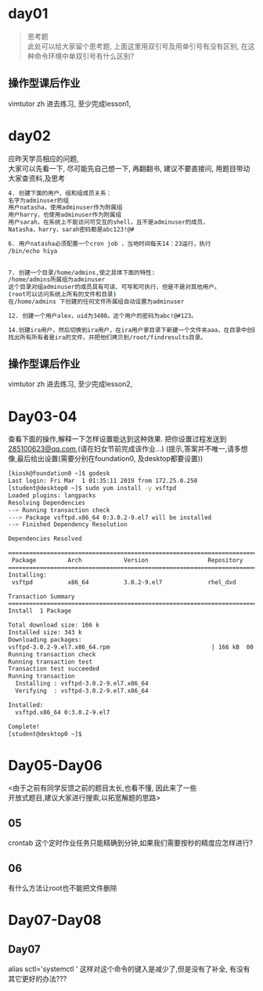 # day01
> 思考题<br>
此处可以给大家留个思考题, 上面这里用双引号及用单引号有没有区别, 在这种命令环境中单双引号有什么区别?

## 操作型课后作业
vimtutor zh
进去练习, 至少完成lesson1,

# day02

应昨天学员相应的问题, 
<br>大家可以先看一下, 尽可能先自己想一下, 再翻翻书, 建议不要直接问, 用题目带动大家查资料,及思考
```bash
4. 创建下面的用户、组和组成员关系： 
名字为adminuser的组 
用户natasha，使用adminuser作为附属组 
用户harry，也使用adminuser作为附属组 
用户sarah，在系统上不能访问可交互的shell，且不是adminuser的成员， 
Natasha，harry，sarah密码都是abc123!@# 

6. 用户natasha必须配置一个cron job ，当地时间每天14：23运行，执行 
/bin/echo hiya

 
7. 创建一个目录/home/admins,使之具体下面的特性: 
/home/admins所属组为adminuser 
这个目录对组adminuser的成员具有可读、可写和可执行，但是不是对其他用户。 
(root可以访问系统上所有的文件和目录) 
在/home/admins 下创建的任何文件所属组自动设置为adminuser 

12. 创建一个用户alex，uid为3400。这个用户的密码为abc!@#123。

14.创建ira用户，然后切换到ira用户，在ira用户家目录下新建一个文件夹aaa，在目录中创建三个文件a1,b1,c1，退出ira用户。
找出所有所有者是ira的文件，并把他们拷贝到/root/findresults目录。 

```
## 操作型课后作业
vimtutor zh
进去练习, 至少完成lesson2,


# Day03-04

查看下面的操作,解释一下怎样设置能达到这种效果.
把你设置过程发送到 285100623@qq.com,(请在妇女节前完成该作业...)
(提示,答案并不唯一,请多想像,最后给出设置(需要分别在foundation0, 及desktop都要设置))
````bash
[kiosk@foundation0 ~]$ godesk
Last login: Fri Mar  1 01:35:11 2019 from 172.25.0.250
[student@desktop0 ~]$ sudo yum install -y vsftpd
Loaded plugins: langpacks
Resolving Dependencies
--> Running transaction check
---> Package vsftpd.x86_64 0:3.0.2-9.el7 will be installed
--> Finished Dependency Resolution

Dependencies Resolved

=================================================================================
 Package         Arch            Version                 Repository         Size
=================================================================================
Installing:
 vsftpd          x86_64          3.0.2-9.el7             rhel_dvd          166 k

Transaction Summary
=================================================================================
Install  1 Package

Total download size: 166 k
Installed size: 343 k
Downloading packages:
vsftpd-3.0.2-9.el7.x86_64.rpm                             | 166 kB  00:00:00
Running transaction check
Running transaction test
Transaction test succeeded
Running transaction
  Installing : vsftpd-3.0.2-9.el7.x86_64                                     1/1
  Verifying  : vsftpd-3.0.2-9.el7.x86_64                                     1/1

Installed:
  vsftpd.x86_64 0:3.0.2-9.el7

Complete!
[student@desktop0 ~]$

````

# Day05-Day06
<由于之前有同学反馈之前的题目太长,也看不懂, 因此来了一些<br>
开放式题目,建议大家进行搜索,以拓宽解题的思路>

## 05
crontab 这个定时作业任务只能精确到分钟,如果我们需要按秒的精度应怎样进行?

## 06
有什么方法让root也不能把文件删除

# Day07-Day08
## Day07 
alias sctl='systemctl '
这样对这个命令的键入是减少了,但是没有了补全, 有没有其它更好的办法???